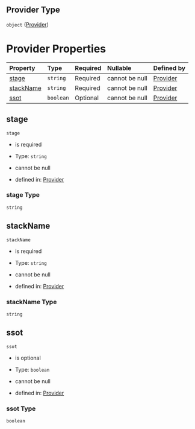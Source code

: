## Provider Type

`object` ([Provider](provider.md))

# Provider Properties

| Property                | Type      | Required | Nullable       | Defined by                                                                     |
| :---------------------- | :-------- | :------- | :------------- | :----------------------------------------------------------------------------- |
| [stage](#stage)         | `string`  | Required | cannot be null | [Provider](provider-properties-stage.md "#/properties/stage")         |
| [stackName](#stackname) | `string`  | Required | cannot be null | [Provider](provider-properties-stackname.md "#/properties/stackName") |
| [ssot](#ssot)           | `boolean` | Optional | cannot be null | [Provider](provider-properties-ssot.md "#/properties/ssot")           |

## stage



`stage`

*   is required

*   Type: `string`

*   cannot be null

*   defined in: [Provider](provider-properties-stage.md "#/properties/stage")

### stage Type

`string`

## stackName



`stackName`

*   is required

*   Type: `string`

*   cannot be null

*   defined in: [Provider](provider-properties-stackname.md "#/properties/stackName")

### stackName Type

`string`

## ssot



`ssot`

*   is optional

*   Type: `boolean`

*   cannot be null

*   defined in: [Provider](provider-properties-ssot.md "#/properties/ssot")

### ssot Type

`boolean`
